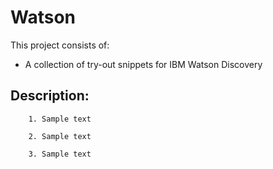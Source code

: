 # Watson

This project consists of:
* A collection of try-out snippets for IBM Watson Discovery

## Description:

```
    1. Sample text
```

```
    2. Sample text
```

```
    3. Sample text
```